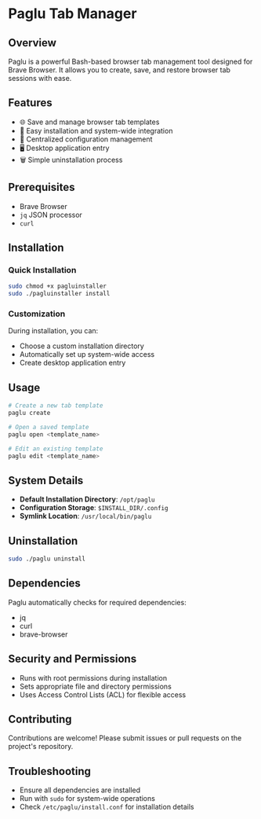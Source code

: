 # Paglu Tab Manager

## Overview

Paglu is a powerful Bash-based browser tab management tool designed for Brave Browser. It allows you to create, save, and restore browser tab sessions with ease.

## Features

- 🌐 Save and manage browser tab templates
- 🔧 Easy installation and system-wide integration
- 📂 Centralized configuration management
- 🖥️ Desktop application entry
- 🗑️ Simple uninstallation process

## Prerequisites

- Brave Browser
- `jq` JSON processor
- `curl`

## Installation

### Quick Installation

```bash
sudo chmod +x pagluinstaller
sudo ./pagluinstaller install
```

### Customization

During installation, you can:

- Choose a custom installation directory
- Automatically set up system-wide access
- Create desktop application entry

## Usage

```bash
# Create a new tab template
paglu create

# Open a saved template
paglu open <template_name>

# Edit an existing template
paglu edit <template_name>
```

## System Details

- **Default Installation Directory**: `/opt/paglu`
- **Configuration Storage**: `$INSTALL_DIR/.config`
- **Symlink Location**: `/usr/local/bin/paglu`

## Uninstallation

```bash
sudo ./paglu uninstall
```

## Dependencies

Paglu automatically checks for required dependencies:

- jq
- curl
- brave-browser

## Security and Permissions

- Runs with root permissions during installation
- Sets appropriate file and directory permissions
- Uses Access Control Lists (ACL) for flexible access

## Contributing

Contributions are welcome! Please submit issues or pull requests on the project's repository.

## Troubleshooting

- Ensure all dependencies are installed
- Run with `sudo` for system-wide operations
- Check `/etc/paglu/install.conf` for installation details

